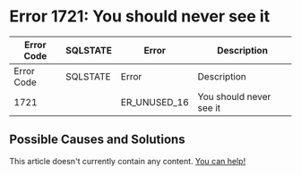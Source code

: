 
# Error 1721: You should never see it


| Error Code | SQLSTATE | Error | Description |
| --- | --- | --- | --- |
| Error Code | SQLSTATE | Error | Description |
| 1721 |  | ER_UNUSED_16 | You should never see it |




## Possible Causes and Solutions


This article doesn't currently contain any content. [You can help!](/kb/en/writing-and-editing-knowledge-base-articles/)

